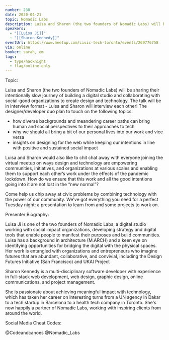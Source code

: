 ```yaml
---
number: 238
date: 2020-04-21
topic: Nomadic Labs
description: Luisa and Sharon (the two founders of Nomadic Labs) will be sharing their intentionally slow journey of building a digital studio and collaborating with social-good organizations to create design and technology. The talk will be in interview format - Luisa and Sharon will interview each other!
speakers:
  - "[[Luisa Ji]]"
  - "[[Sharon Kennedy]]"
eventUrl: https://www.meetup.com/civic-tech-toronto/events/269776758
via: online
booker: sarah, em
tags:
  - type/hacknight
  - flag/online-only
---
```


Topic:

Luisa and Sharon (the two founders of Nomadic Labs) will be sharing their intentionally slow journey of building a digital studio and collaborating with social-good organizations to create design and technology. The talk will be in interview format - Luisa and Sharon will interview each other! The designer/developer duo plan to touch on the following topics:

- how diverse backgrounds and meandering career paths can bring human and social perspectives to their approaches to tech
- why we should all bring a bit of our personal lives into our work and vice versa
- insights on designing for the web while keeping our intentions in line with positive and sustained social impact

Luisa and Sharon would also like to chit chat away with everyone joining the virtual meetup on ways design and technology are empowering communities, initiatives, and organizations at various scales and enabling them to support each other’s work under the effects of the pandemic lockdown. How do we ensure that this work and all the good intentions going into it are not lost in the “new normal”?

Come help us chip away at civic problems by combining technology with the power of our community. We've got everything you need for a perfect Tuesday night: a presentation to learn from and some projects to work on.

Presenter Biography:

Luisa Ji is one of the two founders of Nomadic Labs, a digital studio working with social impact organizations, developing strategy and digital tools that enable people to manifest their purposes and build communities. Luisa has a background in architecture (M.ARCH) and a keen eye on identifying opportunities for bridging the digital with the physical spaces. Her work is entangled with organizations and entrepreneurs who imagine futures that are abundant, collaborative, and convivial, including the Design Futures Initiative (San Francisco) and UKAI Project

Sharon Kennedy is a multi-disciplinary software developer with experience in full-stack web development, web design, graphic design, online communications, and project management.

She is passionate about achieving meaningful impact with technology, which has taken her career on interesting turns from a UN agency in Dakar to a tech startup in Barcelona to a health tech company in Toronto. She's now happily a partner of Nomadic Labs, working with inspiring clients from around the world.

Social Media Cheat Codes:


@Codeandcanoes
@Nomadic_Labs
